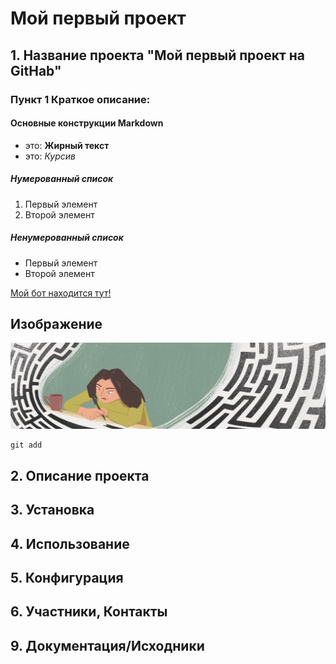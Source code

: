 # Мой первый проект


## 1. Название проекта "Мой первый проект на GitHab"
### Пункт 1 Краткое описание: 
#### Основные конструкции Markdown
- это: **Жирный текст**
- это: *Курсив*

##### Нумерованный список
1. Первый элемент
2. Второй элемент 

##### Ненумерованный список
- Первый элемент
- Второй элемент 

[Мой бот находится тут!](https://www.google.ru/?hl=ru)

## Изображение
![Альтернативый текст](A1_Maze.jpg)

```
git add
```


## 2. Описание проекта

## 3. Установка

## 4. Использование

## 5. Конфигурация 

## 6. Участники, Контакты 

## 9. Документация/Исходники
